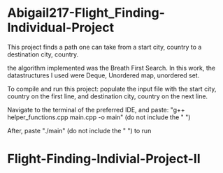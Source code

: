 
 # Abigail217-Flight_Finding-Individual-Project
This project finds a path one can take from a start city, country to a destination city, country.

the algorithm implemented was the Breath First Search.
In this work, the datastructures I used were Deque, Unordered map, unordered set.


To compile and run this project:
populate the input file with the start city, country on the first line,
and destination city, country on the next line.

Navigate to the terminal of the preferred IDE, and paste: "g++ helper_functions.cpp main.cpp -o main" (do not include the " ")

After, paste "./main" (do not include the " ")  to run
# Flight-Finding-Indivial-Project-II


